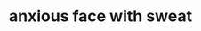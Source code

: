 ---
layout: smileys&people
title: anxious face with sweat
emoji: anxious_face_with_sweat
permalink: 😰.html
---